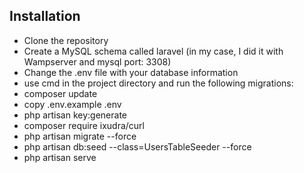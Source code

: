 ## Installation

- Clone the repository
- Create a MySQL schema called laravel (in my case, I did it with Wampserver and mysql port: 3308)
- Change the .env file with your database information
- use cmd in the project directory and run the following migrations:
- composer update
- copy .env.example .env
- php artisan key:generate
- composer require ixudra/curl 
- php artisan migrate --force
- php artisan db:seed --class=UsersTableSeeder --force
- php artisan serve
